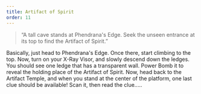 ```yaml
---
title: Artifact of Spirit
order: 11
---
```


> “A tall cave stands at Phendrana's Edge. Seek the unseen
> entrance at its top to find the Artifact of Spirit.”

Basically, just head to Phendrana's Edge. Once there, start climbing to the
top. Now, turn on your X-Ray Visor, and slowly descend down the ledges. You
should see one ledge that has a transparent wall. Power Bomb it to reveal the
holding place of the Artifact of Spirit. Now, head back to the Artifact Temple,
and when you stand at the center of the platform, one last clue should be
available! Scan it, then read the clue.....
